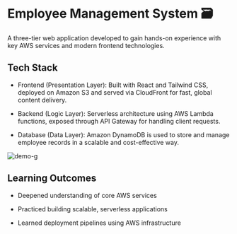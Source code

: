 # Employee Management System 🗃️

A three-tier web application developed to gain hands-on experience with key AWS services and modern frontend technologies.

## Tech Stack
* Frontend (Presentation Layer):
Built with React and Tailwind CSS, deployed on Amazon S3 and served via CloudFront for fast, global content delivery.

* Backend (Logic Layer):
Serverless architecture using AWS Lambda functions, exposed through API Gateway for handling client requests.

* Database (Data Layer):
Amazon DynamoDB is used to store and manage employee records in a scalable and cost-effective way.

![demo-g](https://github.com/user-attachments/assets/500617a7-2c6f-413f-b558-a2caade25d5f)

## Learning Outcomes
* Deepened understanding of core AWS services

* Practiced building scalable, serverless applications

* Learned deployment pipelines using AWS infrastructure






